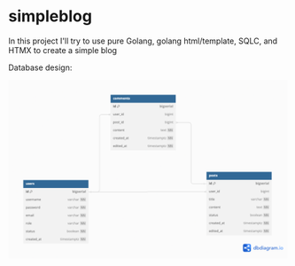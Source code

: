 # simpleblog

In this project I'll try to use pure Golang, golang html/template, SQLC, and HTMX to create a simple blog

Database design:

![image info](./pictures/simple_blog.png)